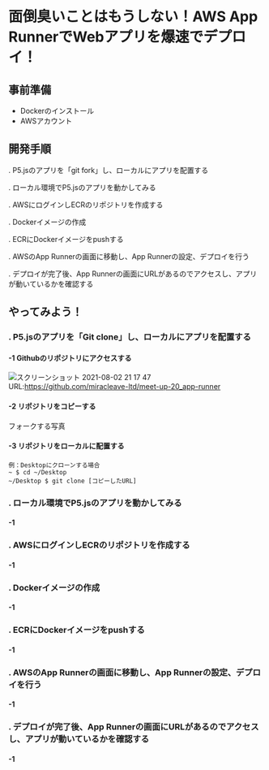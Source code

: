 # 面倒臭いことはもうしない！AWS App RunnerでWebアプリを爆速でデプロイ！


## 事前準備
- Dockerのインストール
- AWSアカウント


## 開発手順
. P5.jsのアプリを「git fork」し、ローカルにアプリを配置する

. ローカル環境でP5.jsのアプリを動かしてみる

. AWSにログインしECRのリポジトリを作成する

. Dockerイメージの作成

. ECRにDockerイメージをpushする

. AWSのApp Runnerの画面に移動し、App Runnerの設定、デプロイを行う

. デプロイが完了後、App Runnerの画面にURLがあるのでアクセスし、アプリが動いているかを確認する


## やってみよう！

### . P5.jsのアプリを「Git clone」し、ローカルにアプリを配置する
#### -1 Githubのリポジトリにアクセスする
![スクリーンショット 2021-08-02 21 17 47](https://user-images.githubusercontent.com/66664167/127860675-2844db8d-8557-4963-b434-73f50bb3c3e1.png)
URL:https://github.com/miracleave-ltd/meet-up-20_app-runner

#### -2 リポジトリをコピーする
フォークする写真

#### -3 リポジトリをローカルに配置する
```
例：Desktopにクローンする場合
~ $ cd ~/Desktop
~/Desktop $ git clone [コピーしたURL] 
```

### . ローカル環境でP5.jsのアプリを動かしてみる
#### -1 

### . AWSにログインしECRのリポジトリを作成する
#### -1 

### . Dockerイメージの作成
#### -1 

### . ECRにDockerイメージをpushする
#### -1 

### . AWSのApp Runnerの画面に移動し、App Runnerの設定、デプロイを行う
#### -1 

### . デプロイが完了後、App Runnerの画面にURLがあるのでアクセスし、アプリが動いているかを確認する
#### -1 

